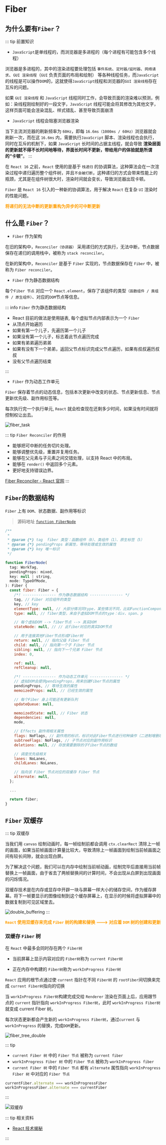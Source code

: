 # Fiber

## 为什么要有`Fiber`？

::: tip 前置知识

- `JavaScript`是单线程的，而浏览器是多进程的（每个进程有可能包含多个线程）

浏览器是多进程的，其中的渲染进程要处理包括 `事件系统`、`定时器/延时器`、`网络请求`、`GUI 渲染线程`（`GUI` 负责页面的布局和绘制） 等各种线程任务，而`JavaScript`的线程是可以操作`DOM`的，这就使得`JavaScript`线程和浏览器的`GUI 渲染线程`存在互斥的问题。

如果 `GUI 渲染线程` 和 `JavaScript` 线程同时工作，会导致页面的渲染难以预测，例如：染线程刚绘制好的一段文字，`JavaScript` 线程可能会将其修改为其他文字，这样页面可能会渲染混乱、样式错乱、甚至导致页面崩溃

- `JavaScript` 线程会阻塞浏览器渲染

当下主流浏览器的刷新频率为 `60Hz`，即每 `16.6ms（1000ms / 60Hz）`浏览器就会刷新一次，而在这 `16.6ms` 内，需要执行`JavaScript` 脚本、渲染线程也会执行，同时在互斥的机制下，如果 `JavaScript` 长时间的占据主线程，就会导致 **渲染层面的更新就不得不长时间地等待，界面长时间不更新，带给用户的体验就是所谓的“卡顿”**。
:::

在 `React 16` 之前，`React` 使用的是基于 `栈递归` 的协调算法，这种算法会在一次渲染过程中递归遍历整个组件树，并且`不会被打断`，这种递归的方式会带来性能上的瓶颈，尤其是在组件树很大时，渲染时间就会变长，导致浏览器出现卡顿。

`Fiber` 是 `React 16` 引入的一种新的协调算法，用于解决 `React` 在复杂 `UI` 渲染时的性能问题。

**<font color="FF9D00">将递归的无法中断的更新重构为异步的可中断更新</font>**

## 什么是 `Fiber`？

- `Fiber` 作为架构

在旧的架构中，`Reconciler（协调器）` 采用递归的方式执行，无法中断，节点数据保存在递归的调用栈中，被称为 `stack reconciler`。

在新的架构中，`Reconciler` 是基于 `Fiber` 实现的，节点数据保存在 `Fiber` 中，被称为 `Fiber reconciler`。

- `Fiber` 作为静态数据结构

每个`Fiber 节点` 对应一个 `React.element`，保存了该组件的类型`（函数组件 / 类组件 / 原生组件）`、对应的`DOM`节点等信息。

::: info `Fiber` 作为静态数据结构

- React 目前的做法是使用链表, 每个虚拟节点内部表示为一个 `Fiber`
- 从顶点开始遍历
- 如果有第一个儿子，先遍历第一个儿子
- 如果没有第一个儿子，标志着此节点遍历完成
- 如果有弟弟遍历弟弟
- 如果有没有下一个弟弟，返回父节点标识完成父节点遍历，如果有叔叔遍历叔叔
- 没有父节点遍历结束

:::

- `Fiber` 作为动态工作单元

`Fiber` 保存着节点的动态信息，包括本次更新中改变的状态、节点更新信息、节点更新优先级、副作用标签等。

每次执行完一个执行单元, `React` 就会检查现在还剩多少时间，如果没有时间就将控制权让出去。

![fiber_task](https://steinsgate.oss-cn-hangzhou.aliyuncs.com/fiber_task.jpeg)

::: tip `Fiber Reconciler` 的作用

- 能够把可中断的任务切片处理。
- 能够调整优先级，重置并复用任务。
- 能够在父元素与子元素之间交错处理，以支持 React 中的布局。
- 能够在 `render()` 中返回多个元素。
- 更好地支持错误边界。

[<u>Fiber Reconciler - React 官网</u>](https://zh-hans.legacy.reactjs.org/docs/codebase-overview.html#fiber-reconciler)
:::

## `Fiber`的数据结构

`Fiber` 上有 `DOM`、状态数据、副作用等标识

> 源码地址 [<u>`function FiberNode`</u>](https://github.com/azzlzzxz/react-source-code/blob/main/packages/react-reconciler/src/ReactFiber.js#L136)

```js
/**
 *
 * @param {*} tag  fiber 类型：函数组件（0）、类组件（1）、原生标签（5）
 * @param {*} pendingProps 新属性，等待处理或生效的属性
 * @param {*} key 唯一标识
 */

function FiberNode(
  tag: WorkTag,
  pendingProps: mixed,
  key: null | string,
  mode: TypeOfMode,
): Fiber {
  const fiber: Fiber = {
    /*! --------------- 作为静态数据结构 --------------- */
    tag, // Fiber 对应组件的类型
    key, // key
    elementType: null, // 大部分情况同type，某些情况不同，比如FunctionComponent使用React.memo包裹
    type: null, // fiber类型，来自于虚拟DOM节点的type：div、span、p

    // 每个虚拟DOM --> fiber节点 --> 真实DOM
    stateNode: null, // // 此fiber对应的真实DOM节点

    // 用于连接其他Fiber节点形成Fiber树
    return: null, // 指向父级 Fiber 节点
    child: null, // 指向第一个子 Fiber 节点
    sibling: null, // 指向下一个兄弟 Fiber 节点
    index: 0,

    ref: null,
    refCleanup: null,

    /*! --------------- 作为动态工作单元 --------------- */
    // 虚拟DOM会提供pendingProps，用来创建Fiber节点的属性
    pendingProps, // 等待生效的属性
    memoizedProps: null, // 已经生效的属性

    // 每个Fiber 身上可能还有更新队列
    updateQueue: null,

    memoizedState: null, // Fiber 状态
    dependencies: null,
    mode,

    // Effects 副作用相关属性
    flags: NoFlags, // 副作用的标识，标识对此Fiber节点进行何种操作（二进制增删改操作）
    subtreeFlags: NoFlags, // 子节点对应的副作用标识
    deletions: null, // 存放需要删除的子fiber节点的数组

    // 调度优先级相关
    lanes: NoLanes,
    childLanes: NoLanes,

    // 指向该 Fiber 节点对应的双缓存 Fiber 节点
    alternate: null,
  };

  ...

  return fiber;
}
```

## `Fiber` 双缓存

::: tip 双缓存

当我们用 `canvas` 绘制动画时，每一帧绘制前都会调用 `ctx.clearRect` 清除上一帧的画面，如果当前帧画面计算量比较大，导致清除上一帧画面到绘制当前帧画面之间有较长间隙，就会出现白屏。

为了解决这个问题，我们可以在内存中绘制当前帧动画，绘制完毕后直接用当前帧替换上一帧画面，由于省去了两帧替换间的计算时间，不会出现从白屏到出现画面的闪烁情况。

双缓存技术是在内存或显存中开辟一块与屏幕一样大小的储存空间，作为缓存屏幕。将下一帧要显示的图像绘制到这个缓存屏幕上，在显示的时候将虚拟屏幕中的数据复制到可见区域里去。

![double_buffering](https://steinsgate.oss-cn-hangzhou.aliyuncs.com/double_buffering.jpg)
:::

**<font color="#FF9D00">`React` 使用双缓存来完成 `Fiber` 树的构建和替换 ---> 对应着 `DOM` 树的创建和更新</font>**

### 双缓存 `Fiber` 树

在 `React` 中最多会同时存在两个 `Fiber树`

- 当前屏幕上显示内容对应的 `Fiber树`称为 `current Fiber树`

- 正在内存中构建的 `Fiber树`称为 `workInProgress Fiber树`

`React` 应用的根节点通过使 `current` 指针在不同 `Fiber树` 的 `rootFiber`间切换来完成 `current Fiber树`指向的切换

当 `workInProgress Fiber树`构建完成交给 `Renderer` 渲染在页面上后，应用跟节点的 `current` 指针指向 `workInProgress Fiber树`，此时 `workInProgress Fiber树` 就变成 current Fiber 树。

每次状态更新都会产生新的 `workInProgress Fiber树`，通过`current` 与 `workInProgress` 的替换，完成`DOM`更新。

![fiber_tree_double](https://steinsgate.oss-cn-hangzhou.aliyuncs.com/fiber_tree_double.jpg)

::: tip

- `current Fiber 树` 中的 `Fiber 节点` 被称为 `current fiber`
- `workInProgress Fiber 树` 中的 `Fiber 节点` 被称为 `workInProgress fiber`
- `current Fiber 树` 中的 `Fiber 节点` 都有 `alternate` 属性指向 `workInProgress Fiber 树` 中对应的 `Fiber 节点`

```js
currentFiber.alternate === workInProgressFiber
workInProgressFiber.alternate === currentFiber
```

:::

![双缓存](https://steinsgate.oss-cn-hangzhou.aliyuncs.com/react/react_fiber_%E5%8F%8C%E7%BC%93%E5%AD%98.jpg)

::: tip 相关资料

- [<u>React 技术揭秘</u>](https://react.iamkasong.com/process/doubleBuffer.html)

:::
